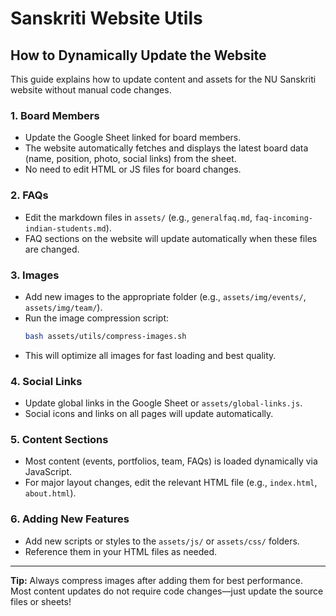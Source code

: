 # Sanskriti Website Utils

## How to Dynamically Update the Website

This guide explains how to update content and assets for the NU Sanskriti website without manual code changes.

### 1. Board Members
- Update the Google Sheet linked for board members.
- The website automatically fetches and displays the latest board data (name, position, photo, social links) from the sheet.
- No need to edit HTML or JS files for board changes.

### 2. FAQs
- Edit the markdown files in `assets/` (e.g., `generalfaq.md`, `faq-incoming-indian-students.md`).
- FAQ sections on the website will update automatically when these files are changed.

### 3. Images
- Add new images to the appropriate folder (e.g., `assets/img/events/`, `assets/img/team/`).
- Run the image compression script:
  ```sh
  bash assets/utils/compress-images.sh
  ```
- This will optimize all images for fast loading and best quality.

### 4. Social Links
- Update global links in the Google Sheet or `assets/global-links.js`.
- Social icons and links on all pages will update automatically.

### 5. Content Sections
- Most content (events, portfolios, team, FAQs) is loaded dynamically via JavaScript.
- For major layout changes, edit the relevant HTML file (e.g., `index.html`, `about.html`).

### 6. Adding New Features
- Add new scripts or styles to the `assets/js/` or `assets/css/` folders.
- Reference them in your HTML files as needed.

---

**Tip:** Always compress images after adding them for best performance. Most content updates do not require code changes—just update the source files or sheets!
